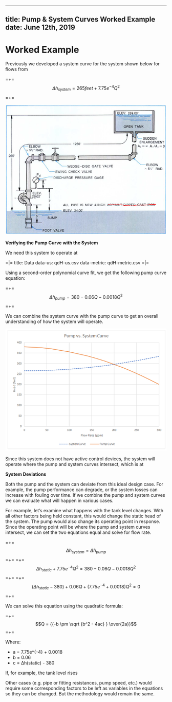 -----
title: Pump & System Curves Worked Example
date:  June 12th, 2019
-----

# Worked Example

Previously we developed a system curve for the system shown below for flows from <units us = "0 to 300 gpm. Using 4-inch pipe, the function in terms of gpm is the following." 
metric = "0 to 68.14 m3/h. Using 4-inch pipe, the function in terms of gpm is the following."/>

=+=
$$\Delta h_{system} = 265{feet} + 7.75{e^{-4}}{Q^2}$$
=+=

![](system-curves-001.png "")

**Verifying the Pump Curve with the System**

We need this system to operate at <units us = "200 GPM. Based on the system curve previously determined, this would require 296 feet of head. Finding the perfect pump from a vendor,
we select some data points from the pump curve which are shown in the following table." 
metric = "45.43 m3/h. Based on the system curve previously determined, this would require 90.22 meters of head. 
Finding the perfect pump from a vendor,we select some data points from the pump curve which are shown in the following table."/>


=|=
title: Data
data-us: qdH-us.csv
data-metric: qdH-metric.csv
=|=

Using a second-order polynomial curve fit, we get the following pump curve equation:

=+=
$$\Delta h_{pump} = 380 - {0.06Q}-{0.0018Q^2}$$
=+=

We can combine the system curve with the pump curve to get an overall understanding of how the system will operate.

![](pump-vs-system.png "")

Since this system does not have active control devices, the system will operate where the pump and system curves intersect, which is at <units us = "200 gpm and 296 feet." 
metric = "45.43 m3/h and 90.22 m."/>

**System Deviations**

Both the pump and the system can deviate from this ideal design case. For example, the pump performance can degrade, or the system losses can increase with fouling
over time. If we combine the pump and system curves we can evaluate what will happen in various cases.

For example, let’s examine what happens with the tank level changes. With all other factors being held constant, this would change the static head of the system. 
The pump would also change its operating point in response. Since the operating point will be where the pump and system curves intersect, we can set the two equations
equal and solve for flow rate.

=+=
$$\Delta h_{system} = \Delta h_{pump}$$
=+=
=+=
$$\Delta h_{static} + {7.75e^{-4}}{Q^2} = 380 - {0.06Q} - {0.0018Q^2}$$
=+=
=+=
$$(\Delta h_{static} - 380) + {0.06Q} + ({{7.75e^{-4}} + 0.0018})Q^2 = 0$$
=+=

We can solve this equation using the quadratic formula: 

=+=
$$Q = {{-b \pm \sqrt {b^2 - 4ac} } \over{2a}}$$
=+=

Where:

- a = 7.75e^{-4} + 0.0018
- b = 0.06
- c = Δh(static) - 380

If, for example, the tank level rises <units us = "10 additional feet, the static head would increase
to 275 feet. Solving the above equation, we determine that the new flow rate into the tank would be 190.6 GPM."
metric = "3.048 additional meters, the static head would increase
to 83.82 m. Solving the above equation, we determine that the new flow rate into the tank would be 43.29 m3/h."/>

Other cases (e.g. pipe or fitting resistances, pump speed, etc.) would require some corresponding factors to be 
left as variables in the equations so they can be changed. But the methodology would remain the same.

